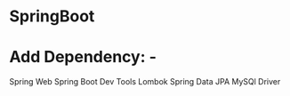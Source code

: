 # SpringBoot

# Add Dependency: -
  Spring Web
  Spring Boot Dev Tools
  Lombok
  Spring Data JPA
  MySQl Driver 

